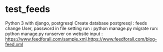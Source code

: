 # test_feeds
Python 3 with django, postgresql
Create database postgresql : feeds
change User, password in file setting
run : python manage.py migrate
run: python manage.py runserver
on website input : https://www.feedforall.com/sample.xml,https://www.feedforall.com/blog-feed.xml
